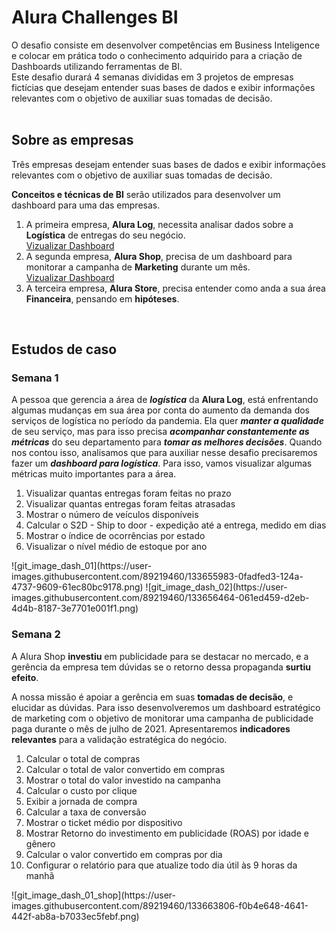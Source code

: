 <h1 align="left"> Alura Challenges BI </h1>
<div align="left"> O desafio consiste em desenvolver competências em Business Inteligence e colocar em prática todo o conhecimento adquirido para a criação de Dashboards utilizando ferramentas de BI. <br>
Este desafio durará 4 semanas divididas em 3 projetos de empresas fictícias que desejam entender suas bases de dados e exibir informações relevantes com o objetivo de auxiliar suas tomadas de decisão.</div>
<br>
<h2> Sobre as empresas </h2>
  <p> Três empresas desejam entender suas bases de dados e exibir informações relevantes com o objetivo de auxiliar suas tomadas de decisão. </p>

  <p> <b>Conceitos e técnicas de BI</b> serão utilizados para desenvolver um dashboard para uma das empresas. </p>
  <p>
    <ol>
      <li> A primeira empresa, <b>Alura Log</b>, necessita analisar dados sobre a <b>Logística</b> de entregas do seu negócio. </li> <a href="https://app.powerbi.com/view?r=eyJrIjoiZDE5ZDkzZjItYTEzOS00OTUwLTg0MGItNjdlOTdiYjg5NDNmIiwidCI6IjRmYmUwOTk5LTcxNTQtNDVjOC1hYWJhLTQ3NzBiYTZjM2RmMSJ9&pageName=ReportSection" target="_blank"> Vizualizar Dashboard </a> 
      <li> A segunda empresa, <b>Alura Shop</b>, precisa de um dashboard para monitorar a campanha de <b>Marketing</b> durante um mês. </li><a href="https://app.powerbi.com/view?r=eyJrIjoiNDcyZTI4MTEtOGM0Yi00MmM2LTg5NDgtYzQ2YmRiMWEyZmY3IiwidCI6IjRmYmUwOTk5LTcxNTQtNDVjOC1hYWJhLTQ3NzBiYTZjM2RmMSJ9&pageName=ReportSection3acb1640c63bbe22ab3c" target="_blank"> Vizualizar Dashboard </a> 
      <li> A terceira empresa, <b>Alura Store</b>, precisa entender como anda a sua área <b>Financeira</b>, pensando em <b>hipóteses</b>. </li>
    </ol>
  </p>
<br>
<h2> Estudos de caso </h2>

  <h3> Semana 1 </h3>
  <p> A pessoa que gerencia a área de <i><b>logística</b></i> da <b>Alura Log</b>, está enfrentando algumas mudanças em sua área por conta do aumento da demanda dos serviços de logística no período da pandemia. Ela quer <i><b>manter a qualidade</b></i> de seu serviço, mas para isso precisa <i><b>acompanhar constantemente as métricas</b></i> do seu departamento para <i><b>tomar as melhores decisões</b></i>. Quando nos contou isso, analisamos que para auxiliar nesse desafio precisaremos fazer um <i><b>dashboard para logística</b></i>. Para isso, vamos visualizar algumas métricas muito importantes para a área. </p>
<p>
     <ol>
      <li> Visualizar quantas entregas foram feitas no prazo </li>
      <li> Visualizar quantas entregas foram feitas atrasadas </li>
      <li> Mostrar o número de veículos disponíveis</li>
      <li> Calcular o S2D - Ship to door - expedição até a entrega, medido em dias</li>
         <li> Mostrar o índice de ocorrências por estado</li>
         <li> Visualizar o nível médio de estoque por ano</li>      
    </ol>
 </p>
 
<p>![git_image_dash_01](https://user-images.githubusercontent.com/89219460/133655983-0fadfed3-124a-4737-9609-61ec80bc9178.png)
![git_image_dash_02](https://user-images.githubusercontent.com/89219460/133656464-061ed459-d2eb-4d4b-8187-3e7701e001f1.png)</p>

  <h3> Semana 2</h3>
  <p> A Alura Shop <b>investiu</b> em publicidade para se destacar no mercado, e a gerência da empresa tem dúvidas se o retorno dessa propaganda <b>surtiu efeito</b>.

  A nossa missão é apoiar a gerência em suas <b>tomadas de decisão</b>, e elucidar as dúvidas. Para isso desenvolveremos um dashboard estratégico de marketing com o objetivo de monitorar uma campanha de publicidade paga durante o mês de julho de 2021. Apresentaremos <b>indicadores relevantes</b> para a validação estratégica do negócio.
</p>
<p>
     <ol>
      <li> Calcular o total de compras </li>
      <li> Calcular o total de valor convertido em compras </li>
      <li> Mostrar o total do valor investido na campanha</li>
      <li> Calcular o custo por clique</li>
      <li> Exibir a jornada de compra</li>
      <li> Calcular a taxa de conversão</li>
      <li> Mostrar o ticket médio por dispositivo</li>
      <li> Mostrar Retorno do investimento em publicidade (ROAS) por idade e gênero</li>
      <li> Calcular o valor convertido em compras por dia</li>
      <li> Configurar o relatório para que atualize todo dia útil às 9 horas da manhã</li>
    </ol>
 </p>
<p>![git_image_dash_01_shop](https://user-images.githubusercontent.com/89219460/133663806-f0b4e648-4641-442f-ab8a-b7033ec5febf.png)</p>




